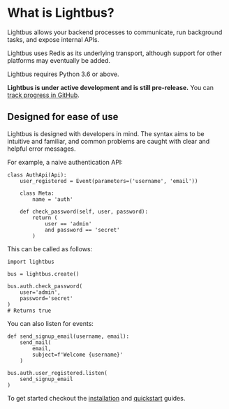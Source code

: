 # What is Lightbus?

Lightbus allows your backend processes to communicate, run background tasks,
and expose internal APIs.

Lightbus uses Redis as its underlying transport, although support
for other platforms may eventually be added.

Lightbus requires Python 3.6 or above.

**Lightbus is under active development and is still pre-release.**
You can [track progress in GitHub][issue-1].

## Designed for ease of use

Lightbus is designed with developers in mind. The syntax aims to
be intuitive and familiar, and common problems are caught with
clear and helpful error messages.

For example, a naive authentication API:

```python3
class AuthApi(Api):
    user_registered = Event(parameters=('username', 'email'))

    class Meta:
        name = 'auth'

    def check_password(self, user, password):
        return (
            user == 'admin'
            and password == 'secret'
        )
```

This can be called as follows:

```python3
import lightbus

bus = lightbus.create()

bus.auth.check_password(
    user='admin',
    password='secret'
)
# Returns true
```

You can also listen for events:

```python3
def send_signup_email(username, email):
    send_mail(
        email,
        subject=f'Welcome {username}'
    )

bus.auth.user_registered.listen(
    send_signup_email
)
```

To get started checkout the [installation](installation.md)
and [quickstart](quick-start.md) guides.

[issue-1]: https://github.com/adamcharnock/lightbus/issues/1
